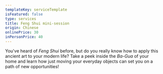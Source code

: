 ```yaml
---
templateKey: serviceTemplate
isFeatured: false
type: services
title: Feng Shui mini-session
origin: Chinese
onlinePrice: 30
inPersonPrice: 40
---
```

You've heard of _Feng Shui_ before, but do you really know how to apply this ancient art to your modern life? Take a peek inside the _Ba-Gua_ of your home and learn how just moving your everyday objects can set you on a path of new opportunities!
